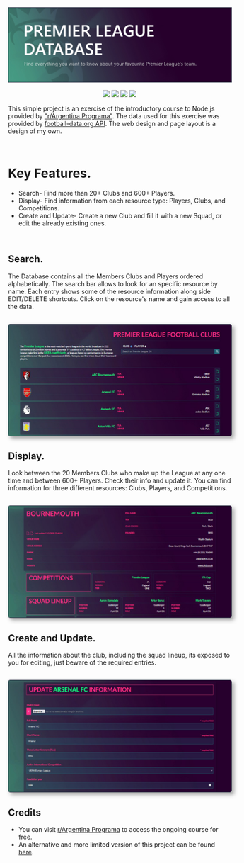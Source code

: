 <img src="readme/banner.jpg" style="color:#33394c" border="1px"/>

<br>
<p align="center">
  <img src="https://img.shields.io/badge/NodeJS-14.16.1-brightgreen"/>
  <img src="https://img.shields.io/badge/Express-4.17.1-brightgreen"/>
  <img src="https://img.shields.io/badge/Mongoose-5.13.13-yellow"/>
  <img src="https://img.shields.io/badge/React-17.0.0-red"/>
</p>

<p>This simple project is an exercise of the introductory course to Node.js provided by <a href="https://argentinaprograma.com" target="_blank">"r/Argentina Programa"</a>. The data used for this exercise was provided by <a href="https://www.football-data.org" target="_blank">football-data.org API</a>. The web design and page layout is a design of my own.</p>
<br>

<h1>Key Features.</h1>
<ul>
  <li>Search- Find more than 20+ Clubs and 600+ Players.</li>
  <li>Display- Find information from each resource type: Players, Clubs, and Competitions.</li>
  <li>Create and Update- Create a new Club and fill it with a new Squad, or edit the already existing ones.</li>
</ul>

<br>
<h2>Search.</h2>
<p>The Database contains all the Members Clubs and Players ordered alphabetically. The search bar allows to look for an specific resource by name. Each entry shows some of the resource information along side EDIT/DELETE shortcuts. Click on the resource's name and gain access to all the data.</p>
<br>
<img src="readme/01.jpg" style="color:#33394c; border-radius:4px;box-shadow:5px 5px 10px #0000005c" border="1px"/>

<br>
<h2>Display.</h2>
<p>Look between the 20 Members Clubs who make up the League at any one time and between 600+ Players. Check their info and update it. You can find information for three different resources: Clubs, Players, and Competitions.</p>
<br>
<img src="readme/02.jpg" style="color:#33394c; border-radius:4px;box-shadow:5px 5px 10px #0000005c" border="1px"/>

<br>
<h2>Create and Update.</h2>
<p>All the information about the club, including the squad lineup, its exposed to you for editing, just beware of the required entries.</p>
<br>
<img src="readme/03.jpg" style="color:#33394c; border-radius:4px;box-shadow:5px 5px 10px #0000005c" border="1px"/>

<br>
<h2>Credits</h2>
<ul>
  <li>You can visit <a href="https://argentinaprograma.com" target="_blank">r/Argentina Programa</a> to access the ongoing course for free.</li>
  <li>An alternative and more limited version of this project can be found <a href="https://argentinaprograma.com" target="_blank">here</a>.</li>
</ul>
